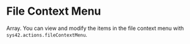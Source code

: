 # File Context Menu

Array.
You can view and modify the items in the file context menu with `sys42.actions.fileContextMenu`.